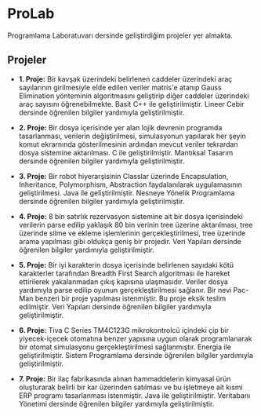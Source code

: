 # ProLab
Programlama Laboratuvarı dersinde geliştirdiğim projeler yer almakta.

## Projeler

- **1. Proje:** Bir kavşak üzerindeki belirlenen caddeler üzerindeki araç sayılarının girilmesiyle elde edilen veriler matris'e atanıp Gauss Elimination yönteminin algoritmasını geliştirip diğer caddeler üzerindeki araç sayısını öğrenebilmekte. Basit C++ ile geliştirilmiştir. Lineer Cebir dersinde öğrenilen bilgiler yardımıyla geliştirilmiştir.

- **2. Proje:** Bir dosya içerisinde yer alan lojik devrenin programda tasarlanması, verilerin değiştirilmesi, simulasyonun yapılarak her şeyin komut ekrarnında gösterilmesinin ardından mevcut veriler tekrardan dosya sistemine aktarılması. C ile geliştirilmiştir. Mantıksal Tasarım dersinde öğrenilen bilgiler yardımıyla geliştirilmiştir.

- **3. Proje:** Bir robot hiyerarşisinin Classlar üzerinde Encapsulation, Inheritance, Polymorphism, Abstraction faydalanılarak uygulamasının geliştirilmesi. Java ile geliştirilmiştir. Nesneye Yönelik Programlama dersinde öğrenilen bilgiler yardımıyla geliştirilmiştir.

- **4. Proje:** 8 bin satırlık rezervasyon sistemine ait bir dosya içerisindeki verilerin parse edilip yaklaşık 80 bin verinin tree üzerine aktarılması, tree üzerinde silme ve ekleme işlemlerinin gerçekleştirilmesi, tree üzerinde arama yapılması gibi oldukça geniş bir projedir. Veri Yapıları dersinde öğrenilen bilgiler yardımıyla geliştirilmiştir.

- **5. Proje:** Bir iyi karakterin dosya içerisinde belirlenen sayıdaki kötü karakterler tarafından Breadth First Search algoritması ile hareket ettirilerek yakalanmadan çıkış kapısına ulaşmasıdır. Veriler dosya yardımıyla parse edilip oyunun gerçekleştirilmesi sağlanır. Bir nevi Pac-Man benzeri bir proje yapılması istenmiştir. Bu proje eksik teslim edilmiştir. Veri Yapıları dersinde öğrenilen bilgiler yardımıyla geliştirilmiştir.

- **6. Proje:** Tiva C Series TM4C123G mikrokontrolcü içindeki çip bir yiyecek-içecek otomatına benzer yapısına uygun olarak programlanarak bir otomat simulasyonu gerçekleştirilmesi sağlanmıştır. Energia ile geliştirilmiştir. Sistem Programlama dersinde öğrenilen bilgiler yardımıyla geliştirilmiştir.

- **7. Proje:** Bir ilaç fabrikasında alınan hammaddelerin kimyasal ürün oluşturarak belirli bir kar üzerinden satılması ve bu işletmeye ait kısmi ERP programı tasarlanması istenmiştir. Java ile geliştirilmiştir. Veritabanı Yönetimi dersinde öğrenilen bilgiler yardımıyla geliştirilmiştir.